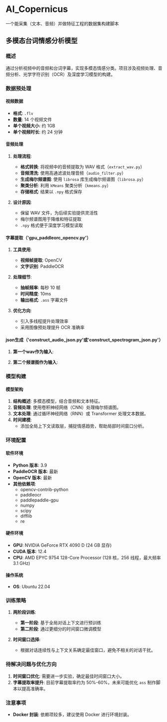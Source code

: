 # AI_Copernicus
一个能采集（文本、音频）并做特征工程的数据集构建脚本
## 多模态台词情感分析模型

### 概述
通过分析视频中的音频和台词字幕，实现多模态情感分类。项目涉及视频处理、音频分析、光学字符识别（OCR）及深度学习模型的构建。

### 数据预处理

#### 视频数据
- **格式**: `.flv`
- **数量**: 14 个视频文件
- **单个视频大小**: 约 1GB
- **单个视频时长**: 约 24 分钟

#### 音频处理
1. **处理流程**:
   - **格式转换**: 将视频中的音频提取为 WAV 格式（`extract_wav.py`）
   - **音频清洗**: 使用高通滤波处理音频（`audio_filter.py`）
   - **生成梅尔频谱图**: 使用 `librosa` 库生成梅尔频谱图（`librosa.py`）
   - **聚类分析**: 利用 `kMeans` 聚类分析（`kmeans.py`）
   - **存储格式**: 结果以 `.npy` 格式保存

2. **设计原因**:
   - 保留 WAV 文件，为后续实验提供灵活性
   - 梅尔频谱图用于降维和特征提取
   - `.npy` 格式便于深度学习模型读取

#### 字幕提取（'gpu_paddleorc_opencv.py'）
1. **工具使用**:
   - **视频帧提取**: OpenCV
   - **文字识别**: PaddleOCR

2. **处理细节**:
   - **抽帧频率**: 每秒 10 帧
   - **时间精度**: 10ms
   - **输出格式**: `.ass` 字幕文件

3. **优化方向**:
   - 引入多线程提升处理效率
   - 采用图像预处理提升 OCR 准确率

#### json生成（'construct_audio_json.py'或'construct_spectrogram_json.py'）
 1. **第一个wav作为输入**:

 2. **第二个频谱图作为输入**:

### 模型构建

#### 模型架构
1. **结构概述**: 多模态模型，结合音频和文本特征。
2. **音频处理**: 使用卷积神经网络（CNN）处理梅尔频谱图。
3. **文本处理**: 通过循环神经网络（RNN）或 Transformer 处理文本数据。
4. **时间建模**: 
   - 添加全局上下文读取层，捕捉情感趋势，帮助局部时间窗口分析。

### 环境配置

#### 软件环境
- **Python 版本**: 3.9
- **PaddleOCR 版本**: 最新
- **OpenCV 版本**: 最新
- **其他依赖项**: 
  - opencv-contrib-python
  - paddleocr
  - paddlepaddle-gpu
  - numpy
  - scipy
  - difflib
  - re

#### 硬件环境
- **GPU**: NVIDIA GeForce RTX 4090 D (24 GB 显存)
- **CUDA 版本**: 12.4
- **CPU**: AMD EPYC 9754 128-Core Processor (128 核，256 线程，最大频率 3.1 GHz)

#### 操作系统
- **OS**: Ubuntu 22.04

### 训练策略

1. **两阶段训练**:
   - **第一阶段**: 基于全局对话上下文进行预训练
   - **第二阶段**: 通过更细分的时间窗口微调模型

2. **时间窗口选择**:
   - 根据对话连续性与上下文关系确定最佳窗口，避免不相关的对话干扰。

### 待解决问题与优化方向

1. **时间窗口优化**: 需要进一步实验，确定最佳时间窗口大小。
2. **字幕提取率提升**: 目前字幕提取率约为 50%-60%，未来可能优化 `ass` 制作脚本以提高准确率。

### 注意事项
- **Docker 封装**: 依赖项较多，建议使用 Docker 进行环境封装。
